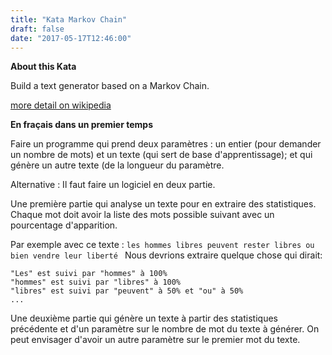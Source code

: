 ```yaml
---
title: "Kata Markov Chain"
draft: false
date: "2017-05-17T12:46:00"
---
```


**About this Kata**

Build a text generator based on a Markov Chain.


[more detail on wikipedia](https://en.wikipedia.org/wiki/Markov_chain)

**En fraçais dans un premier temps**

Faire un programme qui prend deux paramètres : un entier (pour demander un nombre de mots) et un texte (qui sert de base d'apprentissage); et qui génère un autre texte (de la longueur du paramètre.

Alternative :
Il faut faire un logiciel en deux partie.

Une première partie qui analyse un texte pour en extraire des statistiques. Chaque mot doit avoir la liste des mots possible suivant avec un pourcentage d'apparition. 

Par exemple avec ce texte :
```les hommes libres peuvent rester libres ou bien vendre leur liberté ```
Nous devrions extraire quelque chose qui dirait:
```
"Les" est suivi par "hommes" à 100%
"hommes" est suivi par "libres" à 100%
"libres" est suivi par "peuvent" à 50% et "ou" à 50%
...
```


Une deuxième partie qui génère un texte à partir des statistiques précédente et d'un paramètre sur le nombre de mot du texte à générer. On peut envisager d'avoir un autre paramètre sur le premier mot du texte.

